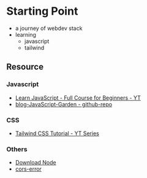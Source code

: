 # Starting Point
- a journey of webdev stack
- learning 
  - javascript 
  - tailwind

## Resource
### Javascript
- [Learn JavaScript - Full Course for Beginners - YT](https://www.youtube.com/watch?v=PkZNo7MFNFg&t=3671s)
- [blog-JavaScript-Garden - github-repo](https://shamansir.github.io/JavaScript-Garden/)

### CSS
- [Tailwind CSS Tutorial - YT Series](https://www.youtube.com/playlist?list=PL4cUxeGkcC9gpXORlEHjc5bgnIi5HEGhw) 

### Others
- [Download Node](https://nodejs.org/en/download)
- [cors-error](https://stackoverflow.com/questions/10752055/cross-origin-requests-are-only-supported-for-http-error-when-loading-a-local)

